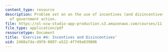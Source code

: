 ```yaml
---
content_type: resource
description: Problem set on on the use of incentives (and disincentives) as tools
  of government action.
file: https://ol-ocw-studio-app-production.s3.amazonaws.com/courses/11-337j-urban-design-policy-and-action-spring-2007/2460a7dad9f80897a5224f749a039806_exercise4.pdf
file_type: application/pdf
resourcetype: Document
title: 'Exercise #4: Incentives and Disincentives'
uid: 2460a7da-d9f8-0897-a522-4f749a039806
---
```

